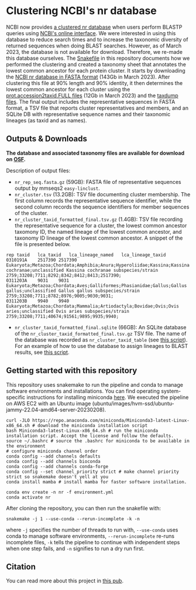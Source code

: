# Clustering NCBI's nr database

NCBI now provides [a clustered nr database](https://ncbiinsights.ncbi.nlm.nih.gov/2022/05/02/clusterednr_1/) when users perform BLASTP queries using [NCBI's online interface](https://blast.ncbi.nlm.nih.gov/Blast.cgi?PROGRAM=blastp&PAGE_TYPE=BlastSearch&LINK_LOC=blasthome).
We were interested in using this database to reduce search times and to increase the taxonomic diversity of returned sequences when doing BLAST searches.
However, as of March 2023, the database is not available for download.
Therefore, we re-made this database ourselves.
The [Snakefile](./Snakefile) in this repository documents how we performed the clustering and created a taxonomy sheet that annotates the lowest common ancestor for each protein cluster.
It starts by downloading the [NCBI nr database in FASTA format](https://ftp.ncbi.nlm.nih.gov/blast/db/v5/FASTA) (143Gb in March 2023).
After clustering this file at 90% length and 90% identity, it then determines the lowest common ancestor for each cluster using the [prot.accession2taxid.FULL files](https://ftp.ncbi.nih.gov/pub/taxonomy/accession2taxid/) (12Gb in March 2023) and the [taxdump files](https://ftp.ncbi.nlm.nih.gov/pub/taxonomy/).
The final output includes the representative sequences in FASTA format, a TSV file that reports cluster representatives and members, and an SQLite DB with representative sequence names and their taxonomic lineages (as taxid and as names).

## Outputs & Downloads

**The database and associated taxonomy files are available for download on [OSF](https://osf.io/tejwd/).**

Description of output files:
* `nr_rep_seq.fasta.gz` (59GB): FASTA file of representative sequences output by mmseqs2 `easy-linclust`.
* `nr_cluster.tsv` (13.2GB): TSV file documenting cluster membership. The first column records the representative sequence identifier, while the second column records the sequence identifiers for member sequences of the cluster.
* `nr_cluster_taxid_formatted_final.tsv.gz` (1.4GB): TSV file recording the representative sequence for a cluster, the lowest common ancestor taxomony ID, the named lineage of the lowest common ancestor, and taxonomy ID lineage of the lowest common ancestor. A snippet of the file is presented below. 
```
rep	taxid	lca_taxid	lca_lineage_named	lca_lineage_taxid
0310191A	2517390	2517390	Eukaryota;Metazoa;Chordata;Amphibia;Anura;Hyperoliidae;Kassina;Kassina cochranae;unclassified Kassina cochranae subspecies/strain	2759;33208;7711;8292;8342;8412;8413;2517390;
0311203A	9031	9031	Eukaryota;Metazoa;Chordata;Aves;Galliformes;Phasianidae;Gallus;Gallus gallus;unclassified Gallus gallus subspecies/strain	2759;33208;7711;8782;8976;9005;9030;9031;
0311203B	9940	9940	Eukaryota;Metazoa;Chordata;Mammalia;Artiodactyla;Bovidae;Ovis;Ovis aries;unclassified Ovis aries subspecies/strain	2759;33208;7711;40674;91561;9895;9935;9940;
```
* `nr_cluster_taxid_formatted_final.sqlite` (66GB): An SQLite database of the `nr_cluster_taxid_formatted_final.tsv.gz` TSV file. The name of the database was recorded as `nr_cluster_taxid_table` (see [this script](./scripts/make_sqlite_db.R)). For an example of how to use the database to assign lineages to BLAST results, see [this script](https://github.com/Arcadia-Science/2023-rehgt/blob/main/bin/blastp_add_taxonomy_info.R).

## Getting started with this repository

This repository uses snakemake to run the pipeline and conda to manage software environments and installations.
You can find operating system-specific instructions for installing miniconda [here](https://docs.conda.io/en/latest/miniconda.html).
We executed the pipeline on AWS EC2 with an Ubuntu image (ubuntu/images/hvm-ssd/ubuntu-jammy-22.04-amd64-server-20230208).

```
curl -JLO https://repo.anaconda.com/miniconda/Miniconda3-latest-Linux-x86_64.sh # download the miniconda installation script
bash Miniconda3-latest-Linux-x86_64.sh # run the miniconda installation script. Accept the license and follow the defaults.
source ~/.bashrc # source the .bashrc for miniconda to be available in the environment
# configure miniconda channel order
conda config --add channels defaults
conda config --add channels bioconda
conda config --add channels conda-forge
conda config --set channel_priority strict # make channel priority strict so snakemake doesn't yell at you
conda install mamba # install mamba for faster software installation.

conda env create -n nr -f environment.yml
conda activate nr
```

After cloning the repository, you can then run the snakefile with:

```
snakemake -j 1 --use-conda --rerun-incomplete -k -n
```

where `-j` specifies the number of threads to run with, `--use-conda` uses conda to manage software environments, `--rerun-incomplete` re-runs incomplete files, `-k` tells the pipeline to continue with independent steps when one step fails, and `-n` signifies to run a dry run first.

## Citation

You can read more about this project in [this pub](https://doi.org/10.57844/arcadia-w8xt-pc81).

